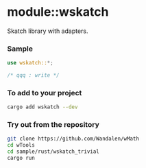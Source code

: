 # module::wskatch

Skatch library with adapters.

### Sample

```rust
use wskatch::*;

/* qqq : write */

```

### To add to your project

```sh
cargo add wskatch --dev
```

### Try out from the repository

```sh
git clone https://github.com/Wandalen/wMath
cd wTools
cd sample/rust/wskatch_trivial
cargo run
```

<!-- qqq : write sample please -->
